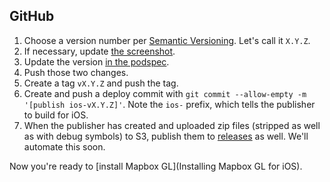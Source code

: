 ## GitHub

1. Choose a version number per [Semantic Versioning](http://semver.org/). Let's call it `X.Y.Z`.
1. If necessary, update [the screenshot](https://github.com/mapbox/mapbox-gl-native/blob/master/ios/screenshot.png).
1. Update the version [in the podspec](https://github.com/mapbox/mapbox-gl-native/blob/master/ios/MapboxGL.podspec#L4). 
1. Push those two changes.
1. Create a tag `vX.Y.Z` and push the tag. 
1. Create and push a deploy commit with `git commit --allow-empty -m '[publish ios-vX.Y.Z]'`. Note the `ios-` prefix, which tells the publisher to build for iOS.  
1. When the publisher has created and uploaded zip files (stripped as well as with debug symbols) to S3, publish them to [releases](https://github.com/mapbox/mapbox-gl-native/releases/new) as well. We'll automate this soon. 

Now you're ready to [install Mapbox GL](Installing Mapbox GL for iOS).